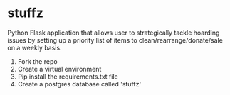 # stuffz
Python Flask application that allows user to strategically tackle hoarding issues by setting up a priority list of items to clean/rearrange/donate/sale on a weekly basis.

1. Fork the repo
2. Create a virtual environment
3. Pip install the requirements.txt file
4. Create a postgres database called 'stuffz'
